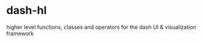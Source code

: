 # dash-hl
higher level functions, classes and operators for the dash UI &amp; visualization framework
